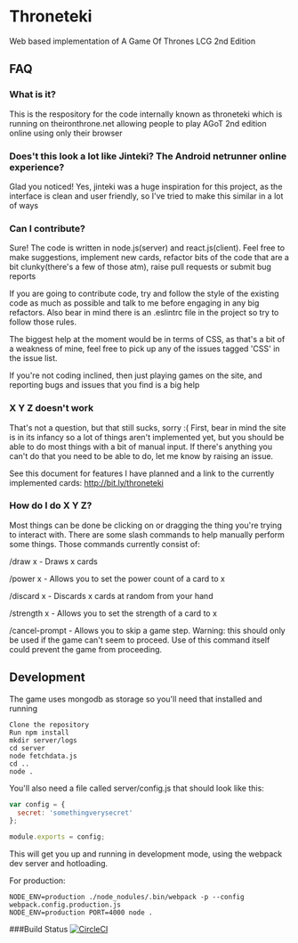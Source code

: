# Throneteki

Web based implementation of A Game Of Thrones LCG 2nd Edition

## FAQ

### What is it?

This is the respository for the code internally known as throneteki which is running on theironthrone.net allowing people to play AGoT 2nd edition online using only their browser

### Does't this look a lot like Jinteki? The Android netrunner online experience?

Glad you noticed!  Yes, jinteki was a huge inspiration for this project, as the interface is clean and user friendly, so I've tried to make this similar in a lot of ways

### Can I contribute?

Sure!  The code is written in node.js(server) and react.js(client).  Feel free to make suggestions, implement new cards, refactor bits of the code that are a bit clunky(there's a few of those atm), raise pull requests or submit bug reports

If you are going to contribute code, try and follow the style of the existing code as much as possible and talk to me before engaging in any big refactors.  Also bear in mind there is an .eslintrc file in the project so try to follow those rules.

The biggest help at the moment would be in terms of CSS, as that's a bit of a weakness of mine, feel free to pick up any of the issues tagged 'CSS' in the issue list.

If you're not coding inclined, then just playing games on the site, and reporting bugs and issues that you find is a big help

### X Y Z doesn't work
That's not a question, but that still sucks, sorry :(  First, bear in mind the site is in its infancy so a lot of things aren't implemented yet, but you should be able to do most things with a bit of manual input.  If there's anything you can't do that you need to be able to do, let me know by raising an issue.

See this document for features I have planned and a link to the currently implemented cards:  http://bit.ly/throneteki

### How do I do X Y Z?
Most things can be done be clicking on or dragging the thing you're trying to interact with.  There are some slash commands to help manually perform some things.  Those commands currently consist of:

/draw x - Draws x cards

/power x - Allows you to set the power count of a card to x

/discard x - Discards x cards at random from your hand

/strength x - Allows you to set the strength of a card to x

/cancel-prompt - Allows you to skip a game step. Warning: this should only be used if the game can't seem to proceed. Use of this command itself could prevent the game from proceeding.

## Development

The game uses mongodb as storage so you'll need that installed and running

```
Clone the repository
Run npm install
mkdir server/logs
cd server
node fetchdata.js
cd ..
node .
```

You'll also need a file called server/config.js that should look like this:
```javascript
var config = {
  secret: 'somethingverysecret'
};

module.exports = config;
```

This will get you up and running in development mode, using the webpack dev server and hotloading.

For production:

```
NODE_ENV=production ./node_nodules/.bin/webpack -p --config webpack.config.production.js
NODE_ENV=production PORT=4000 node .
```

###Build Status
[![CircleCI](https://circleci.com/gh/cryogen/throneteki.svg?style=svg)](https://circleci.com/gh/cryogen/throneteki)
